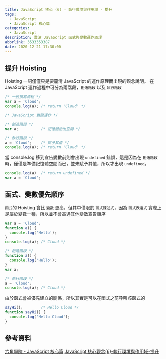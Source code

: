 ```yaml
---
title: JavaScript 核心 (6) - 執行環境與作用域 - 提升
tags:
  - JavaScript
  - JavaScript 核心篇
categories:
  - JavaScript
description: 釐清 JavaScript 函式與變數運作原理
abbrlink: 3533353387
date: 2020-12-21 17:30:00
---
```


## 提升 Hoisting

Hoisting 一詞僅僅只是要釐清 JavaScript 的運作原理而出現的觀念說明。
在 JavaScript 運作過程中可分為兩階段，`創造階段` 以及 `執行階段`

``` JavaScript
/* 一般撰寫流程 */
var a = 'Cloud';
console.log(a); /* return 'Cloud' */

/* JavaScript 實際運作 */

/* 創造階段 */
var a;          /* 記憶體給出空間 */

/* 執行階段 */
a = 'Cloud';    /* 賦予其值 */
console.log(a); /* return 'Cloud' */
```

當 console.log 移到宣告變數前則會出現 `undefined` 錯誤，這是因為在 `創造階段` 時，僅僅是準備記憶體空間而已，並未賦予其值，所以才出現 `undefined`。

``` JavaScript
console.log(a)  /* return undefined */
var a = 'Cloud';
```

## 函式、變數優先順序

`函式`的 Hoisting 會比 `變數` 更高，但其中僅限於 `函式陳述式`，因為 `函式表達式` 實際上是屬於變數一種，所以並不會高過其他變數宣告順序

``` JavaScript
var a = 'Cloud';
function a() {
  console.log('Hello');
}
console.log(a); /* Cloud */

/* 創造階段 */
function a() {
  console.log('Hello');
}
var a;

/* 執行階段 */
a = 'Cloud';
console.log(a); /* Cloud */
```

由於函式會被優先建立的關係，所以其實是可以在函式之前呼叫該函式的

``` JavaScript
sayHi();        /* Hello Cloud */
function sayHi() {
  console.log('Hello Cloud');
}
```

## 參考資料

[六角學院 - JavaScript 核心篇](https://www.hexschool.com/courses/js-core.html)
[JavaScript 核心觀念(6)-執行環境與作用域-提升](https://hsiangfeng.github.io/javascript/20200503/1924910570/)
